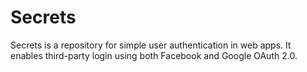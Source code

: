 # Secrets

Secrets is a repository for simple user authentication in web apps. It enables third-party login using both Facebook and Google OAuth 2.0.